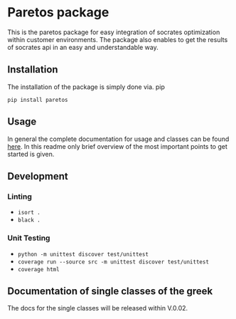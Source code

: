 # Paretos package
This is the paretos package for easy integration of socrates optimization
within customer environments. The package also enables to get the results
of socrates api in an easy and understandable way.

## Installation
The installation of the package is simply done via. pip

```shell
pip install paretos
```

## Usage
In general the complete documentation for usage and classes can be found [here](https://docs.paretos.io/). In this
readme only brief overview of the most important points to get started is given.

## Development
### Linting
- `isort .`
- `black .`
### Unit Testing
- `python -m unittest discover test/unittest`
- `coverage run --source src -m unittest discover test/unittest`
- `coverage html`


## Documentation of single classes of the greek
The docs for the single classes will be released within V.0.02.

